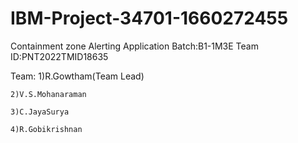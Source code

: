 # IBM-Project-34701-1660272455

Containment zone Alerting Application
Batch:B1-1M3E
Team ID:PNT2022TMID18635

Team:
    1)R.Gowtham(Team Lead)
    
    2)V.S.Mohanaraman
    
    3)C.JayaSurya
    
    4)R.Gobikrishnan
    

